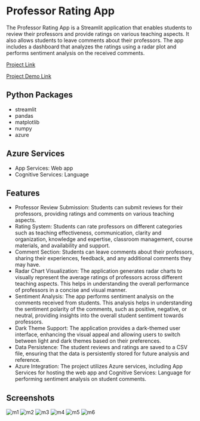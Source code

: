 # Professor Rating App
The Professor Rating App is a Streamlit application that enables students to review their professors and provide ratings on various teaching aspects. It also allows students to leave comments about their professors. The app includes a dashboard that analyzes the ratings using a radar plot and performs sentiment analysis on the received comments.

[Project Link](https://prof-review-analysis.azurewebsites.net)

[Project Demo Link](https://www.youtube.com/watch?v=NQE-mnKBWao)

## Python Packages
* streamlit
* pandas
* matplotlib
* numpy
* azure

## Azure Services
* App Services: Web app
* Cognitive Services: Language

## Features
* Professor Review Submission: Students can submit reviews for their professors, providing ratings and comments on various teaching aspects.
* Rating System: Students can rate professors on different categories such as teaching effectiveness, communication, clarity and organization, knowledge and expertise, classroom management, course materials, and availability and support.
* Comment Section: Students can leave comments about their professors, sharing their experiences, feedback, and any additional comments they may have.
* Radar Chart Visualization: The application generates radar charts to visually represent the average ratings of professors across different teaching aspects. This helps in understanding the overall performance of professors in a concise and visual manner.
* Sentiment Analysis: The app performs sentiment analysis on the comments received from students. This analysis helps in understanding the sentiment polarity of the comments, such as positive, negative, or neutral, providing insights into the overall student sentiment towards professors.
* Dark Theme Support: The application provides a dark-themed user interface, enhancing the visual appeal and allowing users to switch between light and dark themes based on their preferences.
* Data Persistence: The student reviews and ratings are saved to a CSV file, ensuring that the data is persistently stored for future analysis and reference.
* Azure Integration: The project utilizes Azure services, including App Services for hosting the web app and Cognitive Services: Language for performing sentiment analysis on student comments.

## Screenshots
![m1](https://github.com/Nikhil-Idiculla/Professor_RA/assets/93204425/8140ac75-c0fc-42c7-8d31-4f21f22ec328)
![m2](https://github.com/Nikhil-Idiculla/Professor_RA/assets/93204425/c77ad882-770b-440d-b941-0f9e74caf35d)
![m3](https://github.com/Nikhil-Idiculla/Professor_RA/assets/93204425/f1186a0d-26d6-40ce-8544-8a2bd05e7898)
![m4](https://github.com/Nikhil-Idiculla/Professor_RA/assets/93204425/9d89a5d4-bb0d-4d59-9860-a823c6e1ac93)
![m5](https://github.com/Nikhil-Idiculla/Professor_RA/assets/93204425/c273e387-f9d6-4889-8ced-4b89afb61172)
![m6](https://github.com/Nikhil-Idiculla/Professor_RA/assets/93204425/adcf3dd6-9e53-4aa7-b428-6c96991e88e4)
